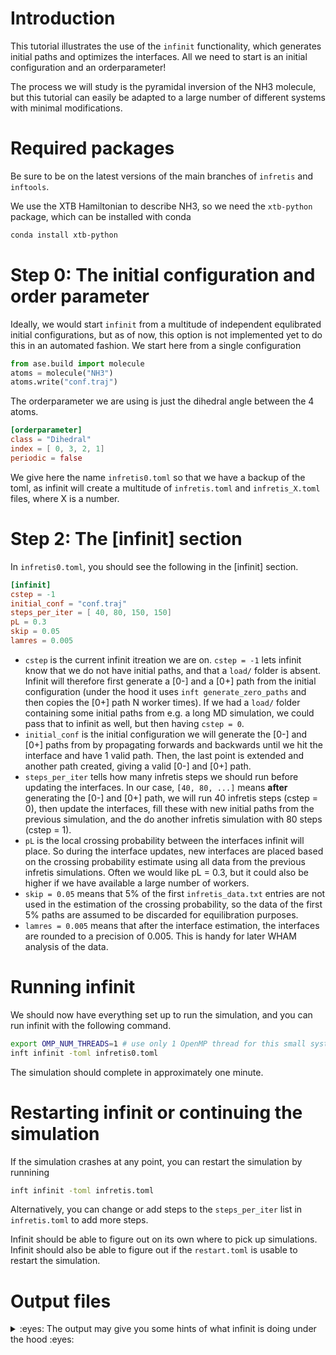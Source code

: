 # Introduction
This tutorial illustrates the use of the `infinit` functionality, which generates initial paths and optimizes the interfaces. All we need to start is an initial configuration and an orderparameter!

The process we will study is the pyramidal inversion of the NH3 molecule, but this tutorial can easily be adapted to a large number of different systems with minimal modifications.

# Required packages
Be sure to be on the latest versions of the main branches of `infretis` and `inftools`.

We use the XTB Hamiltonian to describe NH3, so we need the `xtb-python` package, which can be installed with conda

```bash
conda install xtb-python
```

# Step 0: The initial configuration and order parameter
Ideally, we would start `infinit` from a multitude of independent equlibrated initial configurations, but as of now, this option is not implemented yet to do this in an automated fashion. We start here from a single configuration

```python
from ase.build import molecule
atoms = molecule("NH3")
atoms.write("conf.traj")
```

The orderparameter we are using is just the dihedral angle between the 4 atoms.

```toml
[orderparameter]
class = "Dihedral"
index = [ 0, 3, 2, 1]
periodic = false
```

We give here the name `infretis0.toml` so that we have a backup of the toml, as infinit will create a multitude of `infretis.toml` and `infretis_X.toml` files, where X is a number.

# Step 2: The [infinit] section
In `infretis0.toml`, you should see the following in the [infinit] section.
```toml
[infinit]
cstep = -1
initial_conf = "conf.traj"
steps_per_iter = [ 40, 80, 150, 150]
pL = 0.3
skip = 0.05
lamres = 0.005
```

* `cstep` is the current infinit itreation we are on. `cstep = -1` lets infinit know that we do not have initial paths, and that a `load/` folder is absent. Infinit will therefore first generate a [0-] and a [0+] path from the initial configuration (under the hood it uses `inft generate_zero_paths` and then copies the [0+] path N worker times). If we had a `load/` folder containing some initial paths from e.g. a long MD simulation, we could pass that to infinit as well, but then having `cstep = 0`.
* `initial_conf` is the initial configuration we will generate the [0-] and [0+] paths from by propagating forwards and backwards until we hit the interface and have 1 valid path. Then, the last point is extended and another path created, giving a valid [0-] and [0+] path.
* `steps_per_iter` tells how many infretis steps we should run before updating the interfaces. In our case, `[40, 80, ...]` means __after__ generating the [0-] and [0+] path, we will run 40 infretis steps (cstep = 0), then update the interfaces, fill these with new initial paths from the previous simulation, and the do another infretis simulation with 80 steps (cstep = 1).
* `pL` is the local crossing probability between the interfaces infinit will place. So during the interface updates, new interfaces are placed based on the crossing probability estimate using all data from the previous infretis simulations. Often we would like pL = 0.3, but it could also be higher if we have available a large number of workers.
* `skip = 0.05` means that 5% of the first `infretis_data.txt` entries are not used in the estimation of the crossing probability, so the data of the first 5% paths are assumed to be discarded for equilibration purposes.
* `lamres = 0.005` means that after the interface estimation, the interfaces are rounded to a precision of 0.005. This is handy for later WHAM analysis of the data.

# Running infinit
We should now have everything set up to run the simulation, and you can run infinit with the following command.

```bash
export OMP_NUM_THREADS=1 # use only 1 OpenMP thread for this small system for XTB
inft infinit -toml infretis0.toml
```
The simulation should complete in approximately one minute.

# Restarting infinit or continuing the simulation
If the simulation crashes at any point, you can restart the simulation by runnining
```bash
inft infinit -toml infretis.toml
```
Alternatively, you can change or add steps to the `steps_per_iter` list in `infretis.toml` to add more steps.

Infinit should be able to figure out on its own where to pick up simulations. Infinit should also be able to figure out if the `restart.toml` is usable to restart the simulation.


# Output files
<details>
<summary>
:eyes: The output may give you some hints of what infinit is doing under the hood :eyes: </summary>
</summary>

  
conf.traj  
xtbcalc.py  
infretis0.toml  - _orignal .toml file, not changed or overwritten if not called infretis.toml_  
zero_paths.toml  - _.toml file that was used to generate the [0-] and [0+] paths_  
infretis_data.txt  - _empty data file after generating zero paths_  
**temporary_load** - _the [0-] and [0+] trajectories were generated in here_  
**run0** - _this was the first load/ folder, now renamed to run0_  
infretis_data_1.txt  - _first data file from the paths resent in run0/_  
combo_0.txt  - _a combined infretis_data.txt file with all data generated up til now, with 5% skipped (skip=0.05 in [infinit])_  
combo_0.toml  - _a combined .toml file, having all combined interfaces from all simulations til now_  
infretis_1.toml  - _.toml file that was used for the first infretis simulation (for paths in run0/)_  
**run1**  - _the directory containing paths of the second infretis simulation_  
infretis_data_2.txt  - _first data file from the paths resent in run1/_  
combo_1.txt  - _combined data from infretis_data_1.txt and infretis_data_2.txt, with 5% skipped from each file_  
combo_1.toml  - _combined interfaces from infretis_1.toml and infretis_2.toml_  
infretis_2.toml  - _.toml used to run the second infretis simulation_  
**run2**  - _paths from third infretis simulation_  
infretis_data_3.txt  - _data from third simulation_  
combo_2.toml  - _combined interfaces from sim 1, 2 and 3_  
combo_2.txt  - _combined data from sim 1, 2 and 3_  
infretis_3.toml  - _toml used for sim 3_  
worker1.log  
**worker0**  
worker0.log  
**run3**  
**worker1**  
infretis_data_4.txt  
sim.log  
restart.toml  
combo_3.toml  
combo_3.txt  
last_infretis_pcross.txt  - _estimate of crossing probability using all data that has been generated up til now, calculated after each infinit iteration_  
last_infretis_path_weigths.txt  - _path weights, not used atm_  
infretis_init.log  - _a basic logger containing some un-informative prints_  
infretis_4.toml  
infretis.toml  - _new infretis.toml with updated interfaces, ready to be used for production with infreisrun by changing `steps`, or continuing with infinit by adding to `steps_per_iter`_  
**load** - _current load/ folder, ready to be run with infretis.toml_  


</details>
